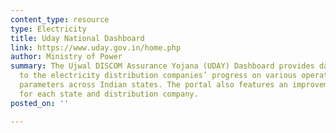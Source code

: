 ```yaml
---
content_type: resource
type: Electricity
title: Uday National Dashboard
link: https://www.uday.gov.in/home.php
author: Ministry of Power
summary: The Ujwal DISCOM Assurance Yojana (UDAY) Dashboard provides data relating
  to the electricity distribution companies’ progress on various operational and financial
  parameters across Indian states. The portal also features an improvement barometer
  for each state and distribution company.
posted_on: ''

---
```


